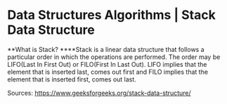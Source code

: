 # Data Structures Algorithms | Stack Data Structure

**What is Stack?
****Stack is a linear data structure that follows a particular order in which the operations are performed. The order may be LIFO(Last In First Out) or FILO(First In Last Out). LIFO implies that the element that is inserted last, comes out first and FILO implies that the element that is inserted first, comes out last.


Sources: https://www.geeksforgeeks.org/stack-data-structure/

